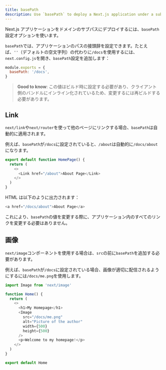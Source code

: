 ```yaml
---
title: basePath
description: Use `basePath` to deploy a Next.js application under a sub-path of a domain.
---
```


Next.js アプリケーションをドメインのサブパスにデプロイするには、`basePath`設定オプションを使います。

`basePath`では、アプリケーションのパスの接頭辞を設定できます。たとえば、`''`（デフォルトの空文字列）の代わりに`/docs`を使用するには、`next.config.js`を開き、`basePath`設定を追加します：

```js title="next.config.js"
module.exports = {
  basePath: '/docs',
}
```

> **Good to know**: この値はビルド時に設定する必要があり、クライアント側のバンドルにインライン化されているため、変更するには再ビルドする必要があります。

## Link

`next/link`や`next/router`を使って他のページにリンクする場合、`basePath`は自動的に適用されます。

例えば、`basePath`が`/docs`に設定されていると、`/about`は自動的に`/docs/about`になります。

```js
export default function HomePage() {
  return (
    <>
      <Link href="/about">About Page</Link>
    </>
  )
}
```

HTML は以下のように出力されます：

```js
<a href="/docs/about">About Page</a>
```

これにより、`basePath`の値を変更する際に、アプリケーション内のすべてのリンクを変更する必要はありません。

## 画像

`next/image`コンポーネントを使用する場合は、`src`の前に`basePath`を追加する必要があります。

例えば、`basePath`が`/docs`に設定されている場合、画像が適切に配信されるようにするには`/docs/me.png`を使用します。

```js
import Image from 'next/image'

function Home() {
  return (
    <>
      <h1>My Homepage</h1>
      <Image
        src="/docs/me.png"
        alt="Picture of the author"
        width={500}
        height={500}
      />
      <p>Welcome to my homepage!</p>
    </>
  )
}

export default Home
```
